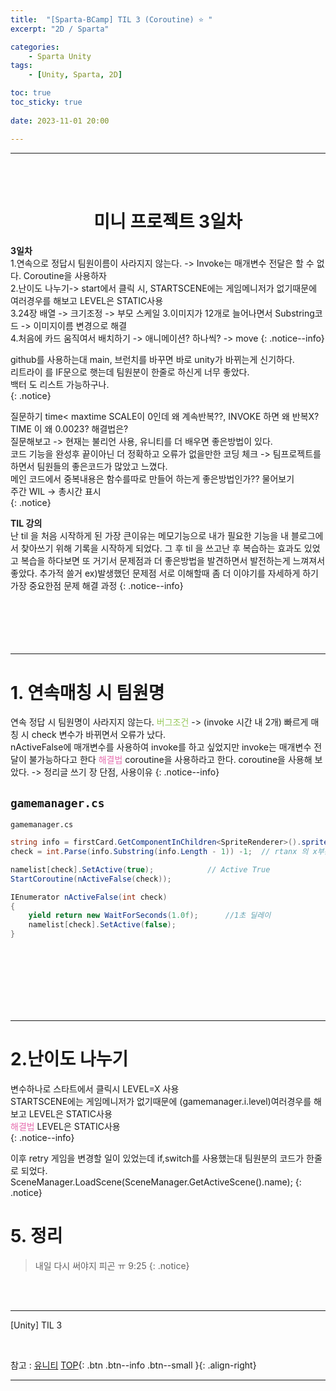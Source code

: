 ```yaml
---
title:  "[Sparta-BCamp] TIL 3 (Coroutine) ⭐ "
excerpt: "2D / Sparta"

categories:
    - Sparta Unity
tags:
    - [Unity, Sparta, 2D]

toc: true
toc_sticky: true
 
date: 2023-11-01 20:00

---
```

- - -
<BR><BR>

<center><H1> 미니 프로젝트 3일차  </H1></center>

**3일차**  
1.연속으로 정답시 팀원이름이 사라지지 않는다. -> Invoke는 매개변수 전달은 할 수 없다. Coroutine을 사용하자  
2.난이도 나누기-> start에서 클릭 시, STARTSCENE에는 게임메니저가 없기때문에 여러경우를 해보고 LEVEL은 STATIC사용  
3.24장 배열 -> 크기조정 -> 부모 스케일
3.이미지가 12개로 늘어나면서 Substring코드 -> 이미지이름 변경으로 해결  
4.처음에 카드 움직여서 배치하기 -> 애니메이션? 하나씩?   -> move
{: .notice--info}

github를 사용하는대 main, 브런치를 바꾸면 바로 unity가 바뀌는게 신기하다.  
리트라이 를 IF문으로 햇는데 팀원분이 한줄로 하신게 너무 좋았다.  
백터 도 리스트 가능하구나.  
{: .notice}

질문하기 time< maxtime SCALE이 0인데 왜 계속반복??, INVOKE 하면 왜 반복X? TIME 이 왜 0.0023? 해결법은?  
질문해보고 -> 현재는 불리언 사용, 유니티를 더 배우면 좋은방법이 있다.  
코드 기능을 완성후 끝이아닌 더 정확하고 오류가 없을만한 코딩 체크  -> 팀프로젝트를 하면서 팀원들의 좋은코드가 많았고 느꼈다.  
메인 코드에서 중복내용은 함수를따로 만들어 하는게 좋은방법인가?? 물어보기  
주간 WIL  -> 총시간 표시  
{: .notice}

**TIL 강의**  
난 til 을 처음 시작하게 된 가장 큰이유는 메모기능으로 내가 필요한 기능을 내 블로그에서 찾아쓰기 위해 기록을 시작하게 되었다.
그 후 til 을 쓰고난 후 복습하는 효과도 있었고 복습을 하다보면 또 거기서 문제점과 더 좋은방법을 발견하면서 발전하는게 느껴져서 좋았다.
추가적 쓸거 ex)발생했던 문제점 서로 이해할때 좀 더 이야기를 자세하게 하기
가장 중요한점 문제 해결 과정
{: .notice--info}
<br><br><br><br><br><br>
- - - 

# 1. 연속매칭 시 팀원명
연속 정답 시 팀원명이 사라지지 않는다. <span style="color:#96C85A">버그조건</span> -> (invoke 시간 내 2개) 빠르게 매칭 시 check 변수가 바뀌면서 오류가 났다.  
nActiveFalse에 매개변수를 사용하여 invoke를 하고 싶었지만 invoke는 매개변수 전달이 불가능하다고 한다 
<span style="color:#E66EAF">해결법</span> coroutine을 사용하라고 한다.
coroutine을 사용해 보았다. -> 정리글 쓰기 장 단점, 사용이유
{: .notice--info}

## `gamemanager.cs`

<div class="notice--primary" markdown="1"> 

`gamemanager.cs`
```c# 
string info = firstCard.GetComponentInChildren<SpriteRenderer>().sprite.name;   // sprite의 이름 rtanx info에 저장
check = int.Parse(info.Substring(info.Length - 1)) -1;  // rtanx 의 x부분 자르기, int 로 변형

namelist[check].SetActive(true);            // Active True
StartCoroutine(nActiveFalse(check));

IEnumerator nActiveFalse(int check)
{
    yield return new WaitForSeconds(1.0f);      //1초 딜레이
    namelist[check].SetActive(false);
}

```
</div>

<br><br><br><br><br><br>
- - - 

# 2.난이도 나누기
변수하나로 스타트에서 클릭시 LEVEL=X 사용  
STARTSCENE에는 게임메니저가 없기때문에 (gamemanager.i.level)여러경우를 해보고 LEVEL은 STATIC사용  
<span style="color:#E66EAF">해결법</span> LEVEL은 STATIC사용   
{: .notice--info}

이후 retry 게임을 변경할 일이 있었는데 if,switch를 사용했는대 팀원분의 코드가 한줄로 되었다.
SceneManager.LoadScene(SceneManager.GetActiveScene().name);
{: .notice}

# 5. 정리

>   내일 다시 써야지 피곤 ㅠ 9:25
{: .notice}

<br><br>
- - - 

[Unity] TIL 3

<br>

참고 : [유니티](https://docs.unity3d.com/kr/)
[TOP](#){: .btn .btn--info .btn--small }{: .align-right}
<br>
- - -
